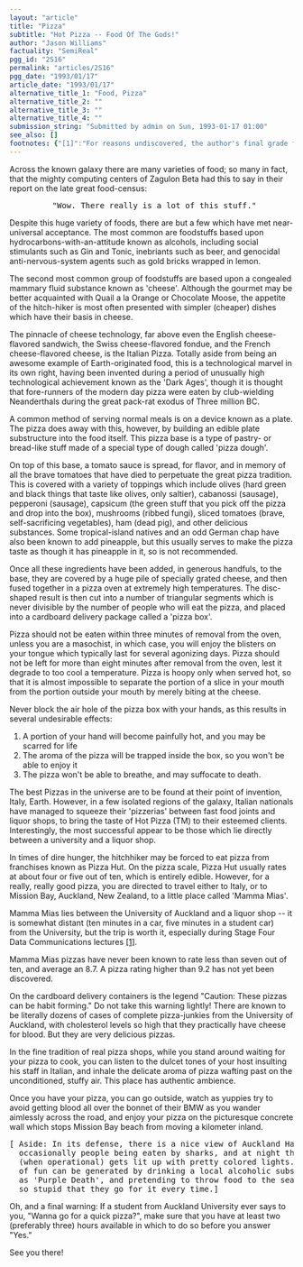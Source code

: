```yaml
---
layout: "article"
title: "Pizza"
subtitle: "Hot Pizza -- Food Of The Gods!"
author: "Jason Williams"
factuality: "SemiReal"
pgg_id: "2S16"
permalink: "articles/2S16"
pgg_date: "1993/01/17"
article_date: "1993/01/17"
alternative_title_1: "Food, Pizza"
alternative_title_2: ""
alternative_title_3: ""
alternative_title_4: ""
submission_string: "Submitted by admin on Sun, 1993-01-17 01:00"
see_also: []
footnotes: {"[1]":"For reasons undiscovered, the author's final grade for this paper was somewhat disappointing, but heck, I passed, so who cares?"}
---
```

<div>
<p>Across the known galaxy there are many varieties of food; so many in fact, that the mighty computing centers of Zagulon Beta had this to say in their report on the late great food-census:</p>
<pre>
         "Wow. There really is a lot of this stuff."
</pre>
<p>Despite this huge variety of foods, there are but a few which have met near-universal acceptance. The most common are foodstuffs based upon hydrocarbons-with-an-attitude known as alcohols, including social stimulants such as Gin and Tonic, inebriants such as beer, and genocidal anti-nervous-system agents such as gold bricks wrapped in lemon.</p>
<p>The second most common group of foodstuffs are based upon a congealed mammary fluid substance known as 'cheese'. Although the gourmet may be better acquainted with Quail a la Orange or Chocolate Moose, the appetite of the hitch-hiker is most often presented with simpler (cheaper) dishes which have their basis in cheese.</p>
<p>The pinnacle of cheese technology, far above even the English cheese-flavored sandwich, the Swiss cheese-flavored fondue, and the French cheese-flavored cheese, is the Italian Pizza. Totally aside from being an awesome example of Earth-originated food, this is a technological marvel in its own right, having been invented during a period of unusually high technological achievement known as the 'Dark Ages', though it is thought that fore-runners of the modern day pizza were eaten by club-wielding Neanderthals during the great pack-rat exodus of Three million BC.</p>
<p>A common method of serving normal meals is on a device known as a plate. The pizza does away with this, however, by building an edible plate substructure into the food itself. This pizza base is a type of pastry- or bread-like stuff made of a special type of dough called 'pizza dough'.</p>
<p>On top of this base, a tomato sauce is spread, for flavor, and in memory of all the brave tomatoes that have died to perpetuate the great pizza tradition. This is covered with a variety of toppings which include olives (hard green and black things that taste like olives, only saltier), cabanossi (sausage), pepperoni (sausage), capsicum (the green stuff that you pick off the pizza and drop into the box), mushrooms (ribbed fungi), sliced tomatoes (brave, self-sacrificing vegetables), ham (dead pig), and other delicious substances. Some tropical-island natives and an odd German chap have also been known to add pineapple, but this usually serves to make the pizza taste as though it has pineapple in it, so is not recommended.</p>
<p>Once all these ingredients have been added, in generous handfuls, to the base, they are covered by a huge pile of specially grated cheese, and then fused together in a pizza oven at extremely high temperatures. The disc- shaped result is then cut into a number of triangular segments which is never divisible by the number of people who will eat the pizza, and placed into a cardboard delivery package called a 'pizza box'.</p>
<p>Pizza should not be eaten within three minutes of removal from the oven, unless you are a masochist, in which case, you will enjoy the blisters on your tongue which typically last for several agonizing days. Pizza should not be left for more than eight minutes after removal from the oven, lest it degrade to too cool a temperature. Pizza is hoopy only when served hot, so that it is almost impossible to separate the portion of a slice in your mouth from the portion outside your mouth by merely biting at the cheese.</p>
<p>Never block the air hole of the pizza box with your hands, as this results in several undesirable effects:</p>
<ol>
<li value="1">A portion of your hand will become painfully hot, and you may be scarred for life</li>
<li value="2">The aroma of the pizza will be trapped inside the box, so you won't be able to enjoy it</li>
<li value="3">The pizza won't be able to breathe, and may suffocate to death.</li>
</ol>
<p>The best Pizzas in the universe are to be found at their point of invention, Italy, Earth. However, in a few isolated regions of the galaxy, Italian nationals have managed to squeeze their 'pizzerias' between fast food joints and liquor shops, to bring the taste of Hot Pizza (TM) to their esteemed clients. Interestingly, the most successful appear to be those which lie directly between a university and a liquor shop.</p>
<p>In times of dire hunger, the hitchhiker may be forced to eat pizza from franchises known as Pizza Hut. On the pizza scale, Pizza Hut usually rates at about four or five out of ten, which is entirely edible. However, for a really, really good pizza, you are directed to travel either to Italy, or to Mission Bay, Auckland, New Zealand, to a little place called 'Mamma Mias'.</p>
<p>Mamma Mias lies between the University of Auckland and a liquor shop -- it is somewhat distant (ten minutes in a car, five minutes in a student car) from the University, but the trip is worth it, especially during Stage Four Data Communications lectures <a href="#footnotes.1" class="footnote-link">[1]</a>.</p>
<p>Mamma Mias pizzas have never been known to rate less than seven out of ten, and average an 8.7. A pizza rating higher than 9.2 has not yet been discovered.</p>
<p>On the cardboard delivery containers is the legend "Caution: These pizzas can be habit forming." Do not take this warning lightly! There are known to be literally dozens of cases of complete pizza-junkies from the University of Auckland, with cholesterol levels so high that they practically have cheese for blood. But they are very delicious pizzas.</p>
<p>In the fine tradition of real pizza shops, while you stand around waiting for your pizza to cook, you can listen to the dulcet tones of your host insulting his staff in Italian, and inhale the delicate aroma of pizza wafting past on the unconditioned, stuffy air. This place has authentic ambience.</p>
<p>Once you have your pizza, you can go outside, watch as yuppies try to avoid getting blood all over the bonnet of their BMW as you wander aimlessly across the road, and enjoy your pizza on the picturesque concrete wall which stops Mission Bay beach from moving a kilometer inland.</p>
<pre>
[ Aside: In its defense, there is a nice view of Auckland Harbour and
  occasionally people being eaten by sharks, and at night the fountain
  (when operational) gets lit up with pretty colored lights.  Also, hours
  of fun can be generated by drinking a local alcoholic substance known
  as 'Purple Death', and pretending to throw food to the seagulls, which are
  so stupid that they go for it every time.]
</pre>
<p>Oh, and a final warning: If a student from Auckland University ever says to you, "Wanna go for a quick pizza?", make sure that you have at least two (preferably three) hours available in which to do so before you answer "Yes."</p>
<p>See you there!</p>
</div>
